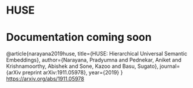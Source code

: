# HUSE

# Documentation coming soon


@article{narayana2019huse,
  title={HUSE: Hierarchical Universal Semantic Embeddings},
  author={Narayana, Pradyumna and Pednekar, Aniket and Krishnamoorthy, Abishek and Sone, Kazoo and Basu, Sugato},
  journal={arXiv preprint arXiv:1911.05978},
  year={2019}
}
https://arxiv.org/abs/1911.05978
